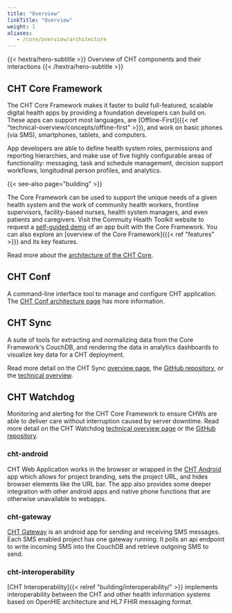 ```yaml
---
title: "Overview"
linkTitle: "Overview"
weight: 1
aliases:
   - /core/overview/architecture
---
```


{{< hextra/hero-subtitle >}}
  Overview of CHT components and their interactions
{{< /hextra/hero-subtitle >}}



## CHT Core Framework

The CHT Core Framework makes it faster to build full-featured, scalable digital health apps by providing a foundation developers can build on. These apps can support most languages, are [Offline-First]({{< ref "technical-overview/concepts/offline-first" >}}), and work on basic phones (via SMS), smartphones, tablets, and computers.

App developers are able to define health system roles, permissions and reporting hierarchies, and make use of five highly configurable areas of functionality: messaging, task and schedule management, decision support workflows, longitudinal person profiles, and analytics.

{{< see-also page="building" >}}

The Core Framework can be used to support the unique needs of a given health system and the work of community health workers, frontline supervisors, facility-based nurses, health system managers, and even patients and caregivers. Visit the Commuity Health Toolkit website to request a [self-guided demo](https://communityhealthtoolkit.org/contact) of an app built with the Core Framework. You can also explore an [overview of the Core Framework]({{< ref "features" >}}) and its key features.

Read more about the [architecture of the CHT Core](/technical-overview/architecture/cht-core).

## CHT Conf

A command-line interface tool to manage and configure CHT application. The 
[CHT Conf architecture page](/technical-overview/architecture/cht-conf) has more information.

## CHT Sync

A suite of tools for extracting and normalizing data from the Core Framework's CouchDB, and rendering the data in analytics dashboards to visualize key data for a CHT deployment.

Read more detail on the CHT Sync [overview page](/technical-overview/architecture/cht-sync),  the [GitHub repository](https://github.com/medic/cht-sync), or the [technical overview](/technical-overview/architecture/cht-sync).

## CHT Watchdog

Monitoring and alerting for the CHT Core Framework to ensure CHWs are able to deliver care without interruption caused by server downtime.  Read more detail on the CHT Watchdog [technical overview page](/technical-overview/architecture/cht-watchdog) or the [GitHub repository](https://github.com/medic/cht-watchdog).

### cht-android

CHT Web Application works in the browser or wrapped in the [CHT Android](https://github.com/medic/cht-android) app which allows for project branding, sets the project URL, and hides browser elements like the URL bar. The app also provides some deeper integration with other android apps and native phone functions that are otherwise unavailable to webapps.

### cht-gateway

[CHT Gateway](https://github.com/medic/cht-gateway) is an android app for sending and receiving SMS messages. Each SMS enabled project has one gateway running. It polls an api endpoint to write incoming SMS into the CouchDB and retrieve outgoing SMS to send.

### cht-interoperability

[CHT Interoperability]{{< relref "building/interoperability/" >}} implements interoperability between the CHT and other health information systems based on OpenHIE architecture and HL7 FHIR messaging format.